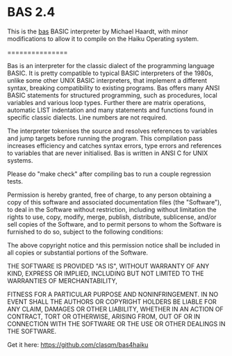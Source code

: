 # BAS 2.4

This is the [bas](http://www.moria.de/~michael/bas/) BASIC interpreter by Michael Haardt, with minor modifications to allow it to compile on the Haiku Operating system.

===============

Bas is an interpreter for the classic dialect of the programming language BASIC. It is pretty compatible to typical BASIC interpreters of the 1980s, unlike some other UNIX BASIC interpreters, that implement a different syntax, breaking compatibility to existing programs.  Bas offers many ANSI BASIC statements for structured programming, such as procedures, local variables and various loop types.  Further there are matrix operations, automatic LIST indentation and many statements and functions found in specific classic dialects. Line numbers are not required.

The interpreter tokenises the source and resolves references to variables and jump targets before running the program.  This compilation pass
increases efficiency and catches syntax errors, type errors and references to variables that are never initialised.  Bas is written in ANSI C for UNIX systems.

Please do "make check" after compiling bas to run a couple regression tests.

Permission is hereby granted, free of charge, to any person obtaining a copy of this software and associated documentation files (the "Software"), to deal in the Software without restriction, including without limitation the rights to use, copy, modify, merge, publish, distribute, sublicense, and/or sell
copies of the Software, and to permit persons to whom the Software is furnished to do so, subject to the following conditions:

The above copyright notice and this permission notice shall be included in all copies or substantial portions of the Software.

THE SOFTWARE IS PROVIDED "AS IS", WITHOUT WARRANTY OF ANY KIND, EXPRESS OR IMPLIED, INCLUDING BUT NOT LIMITED TO THE WARRANTIES OF MERCHANTABILITY,

FITNESS FOR A PARTICULAR PURPOSE AND NONINFRINGEMENT. IN NO EVENT SHALL THE AUTHORS OR COPYRIGHT HOLDERS BE LIABLE FOR ANY CLAIM, DAMAGES OR OTHER LIABILITY, WHETHER IN AN ACTION OF CONTRACT, TORT OR OTHERWISE, ARISING FROM, OUT OF OR IN CONNECTION WITH THE SOFTWARE OR THE USE OR OTHER DEALINGS IN THE SOFTWARE.

Get it here: https://github.com/clasqm/bas4haiku 
